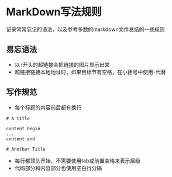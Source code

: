 # MarkDown写法规则

记录常常忘记的语法，以及参考多数的markdown文件总结的一些规则

## 易忘语法

* 以`!`开头的超链接会把链接的图片显示出来
* 超链接链接本地地址时，如果目标节有空格，在小括号中使用`-`代替

## 写作规范

* 每个标题的内容前后都有换行

```
# A title

content begin
...
content end

# Another Title
```

* 每行都顶头开始，不需要使用tab或前置空格来表示层级
* 代码部分和内容部分也使用空白行分隔
